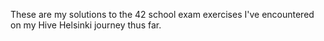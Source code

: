These are my solutions to the 42 school exam exercises I've encountered on my Hive Helsinki journey thus far.
